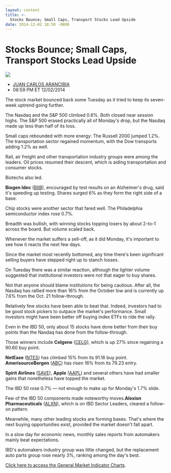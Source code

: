 ```yaml
---
layout: content
title: >-
  Stocks Bounce; Small Caps, Transport Stocks Lead Upside
date: 2014-12-02 18:59 -0800
---
```



Stocks Bounce; Small Caps, Transport Stocks Lead Upside
========================================================


![](https://www.investors.com/wp-content/uploads/ibd-migrated-images/MPv_141203_635531306431478841.png)

* [JUAN CARLOS ARANCIBIA](https://www.investors.com/author/arancibiaj/ "Posts by JUAN CARLOS ARANCIBIA")
* 06:59 PM ET 12/02/2014




The stock market bounced back some Tuesday as it tried to keep its seven-week uptrend going further.

  

The Nasdaq and the S&P 500 climbed 0.6%. Both closed near session highs. The S&P 500 erased practically all of Monday's drop, but the Nasdaq made up less than half of its loss.

  

Small caps rebounded with more energy: The Russell 2000 jumped 1.2%. The transportation sector regained momentum, with the Dow transports adding 1.2% as well.

  

Rail, air freight and other transportation industry groups were among the leaders. Oil prices resumed their descent, which is aiding transportation and consumer stocks.

  

Biotechs also led.

  

**Biogen Idec** ([BIIB](https://research.investors.com/quote.aspx?symbol=BIIB)), encouraged by test results on an Alzheimer's drug, said it's speeding up testing. Shares surged 6% as they form the right side of a base.

  

Chip stocks were another sector that fared well. The Philadelphia semiconductor index rose 0.7%.

  

Breadth was bullish, with winning stocks topping losers by about 2-to-1 across the board. But volume scaled back.

  

Whenever the market suffers a sell-off, as it did Monday, it's important to see how it reacts the next few days.

  

Since the market most recently bottomed, any time there's been significant selling buyers have stepped right up to stanch losses.

  

On Tuesday there was a similar reaction, although the lighter volume suggested that institutional investors were not that eager to buy shares.

  

Not that anyone should blame institutions for being cautious. After all, the Nasdaq has rallied more than 16% from the October low and is currently up 7.6% from the Oct. 21 follow-through.

  

Relatively few stocks have been able to beat that. Indeed, investors had to be good stock pickers to outpace the market's performance. Small investors might have been better off buying index ETFs to ride the rally.

  

Even in the IBD 50, only about 15 stocks have done better from their buy points than the Nasdaq has done from the follow-through.

  

Those winners include **Celgene** ([CELG](https://research.investors.com/quote.aspx?symbol=CELG)), which is up 27% since regaining a 90.60 buy point.

  

**NetEase** ([NTES](https://research.investors.com/quote.aspx?symbol=NTES)) has climbed 15% from its 91.16 buy point. **AmerisourceBergen** ([ABC](https://research.investors.com/quote.aspx?symbol=ABC)) has risen 16% from its 79.23 entry.

  

**Spirit Airlines** ([SAVE](https://research.investors.com/quote.aspx?symbol=SAVE)), **Apple** ([AAPL](https://research.investors.com/quote.aspx?symbol=AAPL)) and several others have had smaller gains that nonetheless have topped the market.

  

The IBD 50 rose 0.7% — not enough to make up for Monday's 1.7% slide.

  

Few of the IBD 50 components made noteworthy moves.**Alexion Pharmaceuticals** ([ALXN](https://research.investors.com/quote.aspx?symbol=ALXN)), which is on IBD Sector Leaders, cleared a follow-on pattern.

  

Meanwhile, many other leading stocks are forming bases. That's where the next buying opportunities exist, provided the market doesn't fall apart.

  

In a slow day for economic news, monthly sales reports from automakers mainly beat expectations.

  

IBD's automakers industry group was little changed, but the replacement auto parts group rose nearly 3%, ranking among the day's best.

  

[Click here to access the General Market Indicator Charts](https://www.investors.com/pdf/GMI_120314.pdf).




